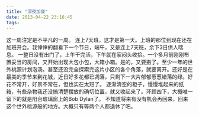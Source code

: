 ```yaml
---
title: "深夜加餐"
date: 2013-04-22 23:16:45
tags:
---
```


这一周注定是不平凡的一周。 连上7天班，这才是第一天。上班的那位到现在还在加班开会。我悻悻的翻看下一个节日，端午，又是连上7天班，余下3日供人喘息。 一整日没有出门了，上午干完活，下午就在家闷头收拾。一个多月前刚刚布置妥当的房间，又开始出现大包小包，大箱小箱。是的，又要搬了。至少一年的世外桃源计划泡汤。甚至还没完全探索完这片小区的各个角落，就要离开。还好是在最美的季节来到花城，近日好多花都已凋落，只剩下一大片郁郁葱葱错落的绿。好花不常开，好景不常在，但也实在太短了。 逐渐清空的柜子，慢慢堆起来的纸箱，有些杂物我还没搞清楚摆放的确切位置，就又收起来了。环顾四下，大概唯一留下的就是阳台玻璃窗上的Bob Dylan了。 不知道将来有没有机会再回来，回来这个世外桃源般的地方。大概只有等两个人都退休了吧。